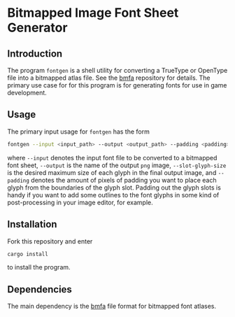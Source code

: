 # Bitmapped Image Font Sheet Generator

## Introduction
The program `fontgen` is a shell utility for converting a TrueType or OpenType file into a bitmapped atlas file. 
See the [bmfa](https://github.com/lambdaxymox/bmfa) repository for details. The primary use case for for this program is for 
generating fonts for use in game development.

## Usage
The primary input usage for `fontgen` has the form
```bash
fontgen --input <input_path> --output <output_path> --padding <padding> --slot-glyph-size <slot_glyph_size>
```
where `--input` denotes the input font file to be converted to a bitmapped font sheet, `--output` is the name
of the output `png` image, `--slot-glyph-size` is the desired maximum size of each glyph in the final output image,
and `--padding` denotes the amount of pixels of padding you want to place each glyph from the boundaries of the glyph slot.
Padding out the glyph slots is handy if you want to add some outlines to the font glyphs in some kind of post-processing 
in your image editor, for example.

## Installation
Fork this repository and enter
```bash
cargo install
```
to install the program.

## Dependencies
The main dependency is the [bmfa](https://github.com/lambdaxymox/bmfa) file format for bitmapped font atlases. 
